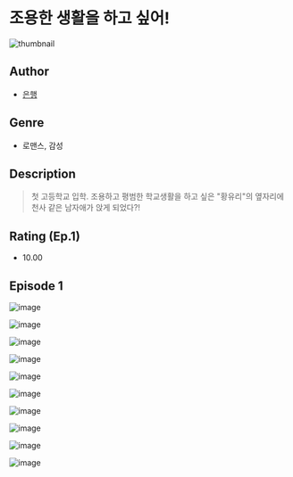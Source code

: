 # 조용한 생활을 하고 싶어!
![thumbnail](https://image-comic.pstatic.net/user_contents_data/challenge_comic/2023/05/26/367061/upload_7162242070128965429_480x623.jpeg)

## Author
- [은행](https://comic.naver.com/artistTitle?id=367061)

## Genre
- 로맨스, 감성

## Description
> 첫 고등학교 입학. 조용하고 평범한 학교생활을 하고 싶은 "황유리"의 옆자리에 천사 같은 남자애가 앉게 되었다?!


## Rating (Ep.1)
- 10.00

## Episode 1
![image](https://image-comic.pstatic.net/user_contents_data/challenge_comic/2023/05/24/367061/upload_3775758544594548321.jpeg)

![image](https://image-comic.pstatic.net/user_contents_data/challenge_comic/2023/05/24/367061/upload_7018125963799246644.jpeg)

![image](https://image-comic.pstatic.net/user_contents_data/challenge_comic/2023/05/24/367061/upload_7363721159237723449.jpeg)

![image](https://image-comic.pstatic.net/user_contents_data/challenge_comic/2023/05/24/367061/upload_7017283565338506596.jpeg)

![image](https://image-comic.pstatic.net/user_contents_data/challenge_comic/2023/05/24/367061/upload_7018354674300707888.jpeg)

![image](https://image-comic.pstatic.net/user_contents_data/challenge_comic/2023/05/24/367061/upload_7161912406491412838.jpeg)

![image](https://image-comic.pstatic.net/user_contents_data/challenge_comic/2023/05/24/367061/upload_4121701183006322786.jpeg)

![image](https://image-comic.pstatic.net/user_contents_data/challenge_comic/2023/05/24/367061/upload_7075825963135873844.jpeg)

![image](https://image-comic.pstatic.net/user_contents_data/challenge_comic/2023/05/24/367061/upload_7220506287323492656.jpeg)

![image](https://image-comic.pstatic.net/user_contents_data/challenge_comic/2023/05/24/367061/upload_3832905456061539122.jpeg)
